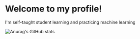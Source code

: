 # Welcome to my profile!
I'm self-taught student learning and practicing machine learning 

 ![Anurag's GitHub stats](https://github-readme-stats.vercel.app/api?username=kacperaan&show_icons=true&theme=dark)
